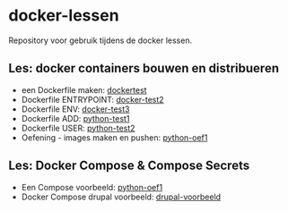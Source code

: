 # docker-lessen

Repository voor gebruik tijdens de docker lessen.

## Les: docker containers bouwen en distribueren
- een Dockerfile maken: [dockertest](/dockertest)
- Dockerfile ENTRYPOINT: [docker-test2](/docker-test2)
- Dockerfile ENV: [docker-test3](/docker-test2)
- Dockerfile ADD: [python-test1](/python-test1)
- Dockerfile USER: [python-test2](/python-test2)
- Oefening - images maken en pushen: [python-oef1](/python-oef1)

## Les: Docker Compose & Compose Secrets
- Een Compose voorbeeld: [python-oef1](/python-oef1)
- Docker Compose drupal voorbeeld: [drupal-voorbeeld](/drupal-voorbeeld)
